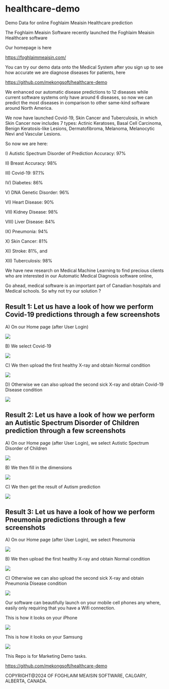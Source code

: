 # healthcare-demo
Demo Data for online Foghlaim Meaisin Healthcare prediction

The Foghlaim Meaisin Software recently launched the Foghlaim Meaisin Healthcare software

Our homepage is here

https://foghlaimmeaisin.com/

You can try our demo data onto the Medical System after you sign up to see how accurate we are diagnose diseases for patients, here

https://github.com/mekongsoft/healthcare-demo

We enhanced our automatic disease predictions to 12 diseases while current software systems only have around 6 diseases, so now we can predict the most diseases in comparison to other same-kind software around North America.

We now have launched Covid-19, Skin Cancer and Tuberculosis, in which Skin Cancer now includes 7 types: Actinic Keratoses, Basal Cell Carcinoma, Benign Keratosis-like Lesions, Dermatofibroma, Melanoma, Melanocytic Nevi and Vascular Lesions.

So now we are here:

I) Autistic Spectrum Disorder of Prediction Accuracy: 97%

II) Breast Accuracy: 98%

III) Covid-19: 97.1%

IV) Diabetes: 86%

V) DNA Genetic Disorder: 96%

VI) Heart Disease: 90%

VII) Kidney Disease: 98%

VIII) Liver Disease: 84%

IX) Pneumonia: 94%

X) Skin Cancer: 81%

XI) Stroke: 81%, and

XII) Tuberculosis: 98%

We have new research on Medical Machine Learning to find precious clients who are interested in our Automatic Medical Diagnosis software online, 

Go ahead, medical software is an important part of Canadian hospitals and Medical schools. So why not try our solution ?

## Result 1:  Let us have a look of how we perform Covid-19 predictions through a few screenshots

A) On our Home page (after User Login)

<img src="https://github.com/mekongsoft/healthcare-demo/blob/main/screenshots/homepage.png"/>

B) We select Covid-19

<img src="https://github.com/mekongsoft/healthcare-demo/blob/main/screenshots/covid191_small.png"/>

C) We then upload the first healthy X-ray and obtain Normal condition

<img src="https://github.com/mekongsoft/healthcare-demo/blob/main/screenshots/covid192_small.png"/>

D) Otherwise we can also upload the second sick X-ray and obtain Covid-19 Disease condition

<img src="https://github.com/mekongsoft/healthcare-demo/blob/main/screenshots/covid193_small.png"/>

## Result 2: Let us have a look of how we perform an Autistic Spectrum Disorder of Children prediction through a few screenshots

A) On our Home page (after User Login), we select Autistic Spectrum Disorder of Children

<img src="https://github.com/mekongsoft/healthcare-demo/blob/main/screenshots/autism1_small.png"/>

B) We then fill in the dimensions

<img src="https://github.com/mekongsoft/healthcare-demo/blob/main/screenshots/autism2_small.png"/>

C) We then get the result of Autism prediction

<img src="https://github.com/mekongsoft/healthcare-demo/blob/main/screenshots/autism4_small.png"/>

## Result 3:  Let us have a look of how we perform Pneumonia predictions through a few screenshots

A) On our Home page (after User Login), we select Pneumonia

<img src="https://github.com/mekongsoft/healthcare-demo/blob/main/screenshots/pneumonia1_small.png"/>

B) We then upload the first healthy X-ray and obtain Normal condition

<img src="https://github.com/mekongsoft/healthcare-demo/blob/main/screenshots/pneumonia5_small.png"/>

C) Otherwise we can also upload the second sick X-ray and obtain Pneumonia Disease condition

<img src="https://github.com/mekongsoft/healthcare-demo/blob/main/screenshots/pneumonia6_small.png"/>

Our software can beautifully launch on your mobile cell phones any where, easily only requiring that you have a Wifi connection.

This is how it looks on your iPhone

<img src="https://github.com/mekongsoft/healthcare-demo/blob/main/screenshots/iPhone2.png"/>

This is how it looks on your Samsung

<img src="https://github.com/mekongsoft/healthcare-demo/blob/main/screenshots/samsung.png"/>

This Repo is for Marketing Demo tasks.

https://github.com/mekongsoft/healthcare-demo

COPYRIGHT@2024 OF FOGHLAIM MEAISIN SOFTWARE, CALGARY, ALBERTA, CANADA.
